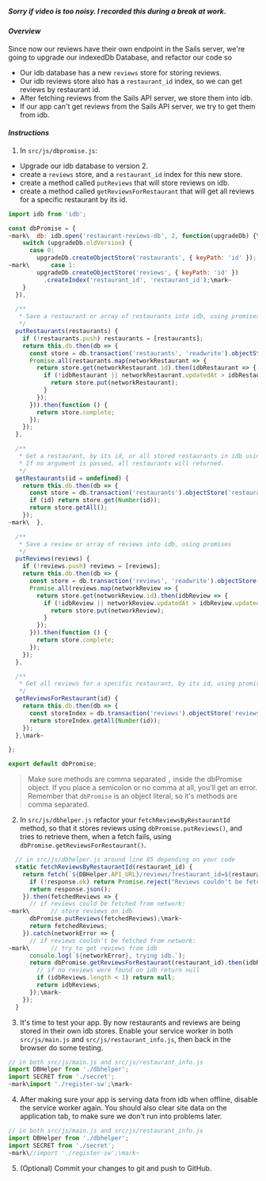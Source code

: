 ##### Sorry if video is too noisy. I recorded this during a break at work.

#### _Overview_

Since now our reviews have their own endpoint in the Sails server, we're going to upgrade our indexedDb Database, and refactor our code so

* Our idb database has a new `reviews` store for storing reviews.
* Our idb reviews store also has a `restaurant_id` index, so we can get reviews by restaurant id.
* After fetching reviews from the Sails API server, we store them into idb.
* If our app can't get reviews from the Sails API server, we try to get them from idb.

#### _Instructions_

1. In `src/js/dbpromise.js`:
  * Upgrade our idb database to version 2.
  * create a `reviews` store, and a `restaurant_id` index for this new store.
  * create a method called `putReviews` that will store reviews on idb.
  * create a method called `getReviewsForRestaurant` that will get all reviews for a specific restaurant by its id.
```javascript
import idb from 'idb';

const dbPromise = {
~mark\  db: idb.open('restaurant-reviews-db', 2, function(upgradeDb) {\mark~
    switch (upgradeDb.oldVersion) {
      case 0:
        upgradeDb.createObjectStore('restaurants', { keyPath: 'id' });
~mark\      case 1:
        upgradeDb.createObjectStore('reviews', { keyPath: 'id' })
          .createIndex('restaurant_id', 'restaurant_id');\mark~
    }
  }),

  /**
   * Save a restaurant or array of restaurants into idb, using promises.
   */
  putRestaurants(restaurants) {
    if (!restaurants.push) restaurants = [restaurants];
    return this.db.then(db => {
      const store = db.transaction('restaurants', 'readwrite').objectStore('restaurants');
      Promise.all(restaurants.map(networkRestaurant => {
        return store.get(networkRestaurant.id).then(idbRestaurant => {
          if (!idbRestaurant || networkRestaurant.updatedAt > idbRestaurant.updatedAt) {
            return store.put(networkRestaurant);
          }
        });
      })).then(function () {
        return store.complete;
      });
    });
  },

  /**
   * Get a restaurant, by its id, or all stored restaurants in idb using promises.
   * If no argument is passed, all restaurants will returned.
   */
  getRestaurants(id = undefined) {
    return this.db.then(db => {
      const store = db.transaction('restaurants').objectStore('restaurants');
      if (id) return store.get(Number(id));
      return store.getAll();
    });
~mark\  },

  /**
   * Save a review or array of reviews into idb, using promises
   */
  putReviews(reviews) {
    if (!reviews.push) reviews = [reviews];
    return this.db.then(db => {
      const store = db.transaction('reviews', 'readwrite').objectStore('reviews');
      Promise.all(reviews.map(networkReview => {
        return store.get(networkReview.id).then(idbReview => {
          if (!idbReview || networkReview.updatedAt > idbReview.updatedAt) {
            return store.put(networkReview);
          }
        });
      })).then(function () {
        return store.complete;
      });
    });
  },

  /**
   * Get all reviews for a specific restaurant, by its id, using promises.
   */
  getReviewsForRestaurant(id) {
    return this.db.then(db => {
      const storeIndex = db.transaction('reviews').objectStore('reviews').index('restaurant_id');
      return storeIndex.getAll(Number(id));
    });
  },\mark~

};

export default dbPromise;
```
> Make sure methods are comma separated `,` inside the dbPromise object. If you place a semicolon or no comma at all, you'll get an error. Remember that `dbPromise` is an object literal, so it's methods are comma separated.

2. In `src/js/dbhelper.js` refactor your `fetchReviewsByRestaurantId` method, so that it stores reviews using `dbPromise.putReviews()`, and tries to retrieve them, when a fetch fails, using ` dbPromise.getReviewsForRestaurant()`.

```javascript
  // in src/js/dbhelper.js around line 85 depending on your code
  static fetchReviewsByRestaurantId(restaurant_id) {
    return fetch(`${DBHelper.API_URL}/reviews/?restaurant_id=${restaurant_id}`).then(response => {
      if (!response.ok) return Promise.reject("Reviews couldn't be fetched from network");
      return response.json();
    }).then(fetchedReviews => {
      // if reviews could be fetched from network:
~mark\      // store reviews on idb
      dbPromise.putReviews(fetchedReviews);\mark~
      return fetchedReviews;
    }).catch(networkError => {
      // if reviews couldn't be fetched from network:
~mark\      // try to get reviews from idb
      console.log(`${networkError}, trying idb.`);
      return dbPromise.getReviewsForRestaurant(restaurant_id).then(idbReviews => {
        // if no reviews were found on idb return null
        if (idbReviews.length < 1) return null;
        return idbReviews;
      });\mark~
    });
  }
```

3. It's time to test your app. By now restaurants and reviews are being stored in their own idb stores. Enable your service worker in both `src/js/main.js` and `src/js/restaurant_info.js`, then back in the browser do some testing.
```javascript
// in both src/js/main.js and src/js/restaurant_info.js
import DBHelper from './dbhelper';
import SECRET from './secret';
~mark\import './register-sw';\mark~
```

4. After making sure your app is serving data from idb when offline, disable the service worker again. You should also clear site data on the application tab, to make sure we don't run into problems later.
```javascript
// in both src/js/main.js and src/js/restaurant_info.js
import DBHelper from './dbhelper';
import SECRET from './secret';
~mark\//import './register-sw';\mark~
```

5. (Optional) Commit your changes to git and push to GitHub.